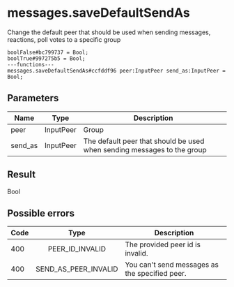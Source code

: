# messages.saveDefaultSendAs
Change the default peer that should be used when sending messages, reactions, poll votes to a specific group

```
boolFalse#bc799737 = Bool;
boolTrue#997275b5 = Bool;
---functions---
messages.saveDefaultSendAs#ccfddf96 peer:InputPeer send_as:InputPeer = Bool;
```

## Parameters
| Name | Type | Description |
| ---- | :----: | ----------- |
| peer | InputPeer | Group |
| send_as | InputPeer | The default peer that should be used when sending messages to the group |


## Result
Bool

## Possible errors
| Code | Type | Description |
| ---- | :----: | ----------- |
| 400 | PEER_ID_INVALID | The provided peer id is invalid. |
| 400 | SEND_AS_PEER_INVALID | You can't send messages as the specified peer. |

